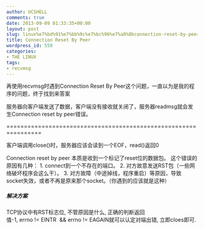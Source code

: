 ```yaml
---
author: UCSHELL
comments: true
date: 2013-09-09 01:33:35+00:00
layout: post
slug: linux%e7%bd%91%e7%bb%9c%e7%bc%96%e7%a8%8bconnection-reset-by-peer
title: Connection Reset By Peer
wordpress_id: 559
categories:
- THE LINUX
tags:
- recvmsg
---
```


再使用recvmsg时遇到Connection Reset By Peer这个问题，一直以为是我的程序的问题，终于找到来答案

服务器向客户端发送了数据，客户端没有接收就关闭了，服务器readmsg就会发生Connection reset by peer错误。

================================================================

客户端调用close()时，服务器应该会读到一个EOF，read()返回0

Connection reset by peer 本质是收到一个标记了reset位的数据包。
这个错误的原因有几种：
1. connect到一个不存在的端口。
2. 对方故意发送RST包（一些网络破坏程序会这么干）。
3. 对方故障（中途掉线，程序重启）等原因，导致socket失效，或者不再是原来那个socket。（你遇到的应该就是这种）

##### 解决方案
TCP协议中有RST标志位, 不管原因是什么, 正确的判断返回值-1, errno != EINTR  && errno != EAGAIN就可以认定对端出错, 立即cloes即可.
